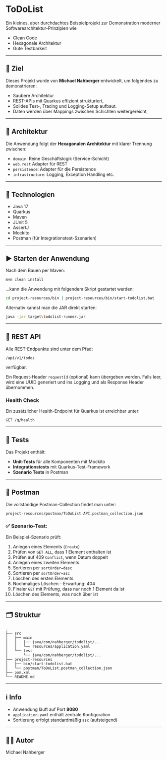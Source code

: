 # ToDoList

Ein kleines, aber durchdachtes Beispielprojekt zur Demonstration moderner Softwarearchitektur-Prinzipien wie 

* Clean Code
* Hexagonale Architektur
* Gute Testbarkeit

---

## 🏁 Ziel

Dieses Projekt wurde von **Michael Nahberger** entwickelt, um folgendes zu demonstrieren:

- Saubere Architektur
- REST-APIs mit Quarkus effizient strukturiert,
- Solides Test-, Tracing und Logging-Setup aufbaut.
- Daten werden über Mappings zwischen Schichten weitergereicht,

---

## 📐 Architektur

Die Anwendung folgt der  **Hexagonalen Architektur** mit klarer Trennung zwischen:

- `domain`: Reine Geschäftslogik (Service-Schicht)
- `web.rest` Adapter für REST
- `persistence`: Adapter für die Persistence
- `infrastructure`: Logging, Exception Handling etc.

---

## 🔧 Technologien

- Java 17
- Quarkus
- Maven
- JUnit 5
- AssertJ
- Mockito
- Postman (für Integrationstest-Szenarien)

---

## ▶️ Starten der Anwendung

Nach dem Bauen per Maven:

```bash
mvn clean install
```

...kann die Anwendung mit folgendem Skript gestartet werden:

```bash
cd project-resources/bin | project-resources/bin/start-todolist.bat
```


Alternativ kannst man die JAR direkt starten:

```bash
java -jar target\todolist-runner.jar
```

---

## 📮 REST API

Alle REST-Endpunkte sind unter dem Pfad:

```
/api/v1/todos
```

verfügbar.

Ein Request-Header `requestId` (optional) kann übergeben werden. Falls leer, wird eine UUID generiert und ins Logging 
und als Response Header übernommen.

### Health Check

Ein zusätzlicher Health-Endpoint für Quarkus ist erreichbar unter:

```
GET /q/health
```

---

## 🧪 Tests

Das Projekt enthält:

- **Unit-Tests** für alle Komponenten mit Mockito
- **Integrationstests** mit Quarkus-Test-Framework
- **Szenario Tests** in Postman

---

## 🧪 Postman

Die vollständige Postman-Collection findet man unter:

```bash
project-resources/postman/ToDoList API.postman_collection.json
```

### ✅ Szenario-Test:

Ein Beispiel-Szenario prüft:

1. Anlegen eines Elements (`Create`)
2. Prüfen von `GET ALL`, dass 1 Element enthalten ist
3. Prüfen auf 409 `Conflict`, wenn Datum doppelt
4. Anlegen eines zweiten Elements
5. Sortieren per `sortOrder=desc`
5. Sortieren per `sortOrder=asc`
6. Löschen des ersten Elements
7. Nochmaliges Löschen – Erwartung: 404
8. Finaler `GET` mit Prüfung, dass nur noch 1 Element da ist
6. Löschen des Elements, was noch über ist

---

## 🗂️ Struktur

```
.
├── src
│   ├── main
│   │   ├── java/com/nahberger/todolist/...
│   │   └── resources/application.yaml
│   └── test
│       └── java/com/nahberger/todolist/...
├── project-resources
│   ├── bin/start-todolist.bat
│   └── postman/ToDoList.postman_collection.json
├── pom.xml
└── README.md
```

---

## ℹ️ Info

- Anwendung läuft auf Port **8080**
- `application.yaml` enthält zentrale Konfiguration
- Sortierung erfolgt standardmäßig `asc` (aufsteigend)

---

## ✍🏼 Autor

Michael Nahberger
